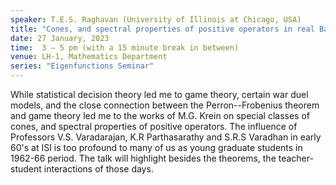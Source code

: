 ```yaml
---
speaker: T.E.S. Raghavan (University of Illinois at Chicago, USA)
title: "Cones, and spectral properties of positive operators in real Banach spaces via Game theory"
date: 27 January, 2023
time:  3 – 5 pm (with a 15 minute break in between)
venue: LH-1, Mathematics Department
series: "Eigenfunctions Seminar"
---
```


While statistical decision theory led me to game theory, certain war duel models, and the close connection
between the Perron--Frobenius theorem and game theory led me to the works of M.G. Krein on special classes
of cones, and spectral properties of positive operators. The influence of Professors V.S. Varadarajan,
K.R Parthasarathy and S.R.S Varadhan in early 60's at ISI is too profound to many of us as young graduate
students in 1962-66 period. The talk will highlight besides the theorems, the teacher-student interactions
of those days.
